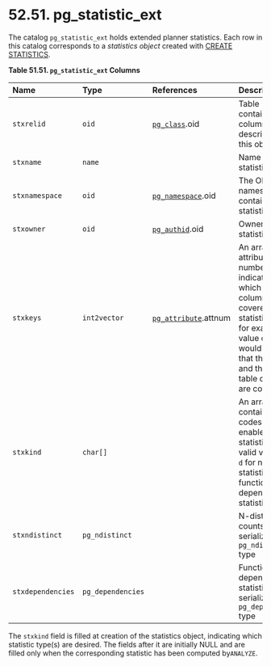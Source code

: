 # 52.51. pg\_statistic\_ext

The catalog `pg_statistic_ext` holds extended planner statistics. Each row in this catalog corresponds to a _statistics object_ created with [CREATE STATISTICS](https://www.postgresql.org/docs/10/static/sql-createstatistics.html).

**Table 51.51. `pg_statistic_ext` Columns**

| Name | Type | References | Description |
| :--- | :--- | :--- | :--- |
| `stxrelid` | `oid` | [`pg_class`](https://www.postgresql.org/docs/10/static/catalog-pg-class.html).oid | Table containing the columns described by this object |
| `stxname` | `name` |   | Name of the statistics object |
| `stxnamespace` | `oid` | [`pg_namespace`](https://www.postgresql.org/docs/10/static/catalog-pg-namespace.html).oid | The OID of the namespace that contains this statistics object |
| `stxowner` | `oid` | [`pg_authid`](https://www.postgresql.org/docs/10/static/catalog-pg-authid.html).oid | Owner of the statistics object |
| `stxkeys` | `int2vector` | [`pg_attribute`](https://www.postgresql.org/docs/10/static/catalog-pg-attribute.html).attnum | An array of attribute numbers, indicating which table columns are covered by this statistics object; for example a value of `1 3` would mean that the first and the third table columns are covered |
| `stxkind` | `char[]` |   | An array containing codes for the enabled statistic kinds; valid values are: `d` for n-distinct statistics, `f` for functional dependency statistics |
| `stxndistinct` | `pg_ndistinct` |   | N-distinct counts, serialized as `pg_ndistinct` type |
| `stxdependencies` | `pg_dependencies` |   | Functional dependency statistics, serialized as `pg_dependencies` type |

The `stxkind` field is filled at creation of the statistics object, indicating which statistic type\(s\) are desired. The fields after it are initially NULL and are filled only when the corresponding statistic has been computed by`ANALYZE`.

